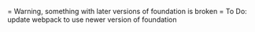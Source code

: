 = Warning, something with later versions of foundation is broken
= To Do: update webpack to use newer version of foundation
